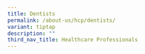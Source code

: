 ```yaml
---
title: Dentists
permalink: /about-us/hcp/dentists/
variant: tiptap
description: ""
third_nav_title: Healthcare Professionals
---
```

<p></p>